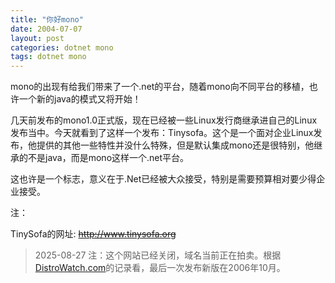 ```yaml
---
title: "你好mono"
date: 2004-07-07
layout: post
categories: dotnet mono
tags: dotnet mono
---
```


mono的出现有给我们带来了一个.net的平台，随着mono向不同平台的移植，也许一个新的java的模式又将开始！

几天前发布的mono1.0正式版，现在已经被一些Linux发行商继承进自己的Linux发布当中。今天就看到了这样一个发布：Tinysofa。这个是一个面对企业Linux发布，他提供的其他一些特性并没什么特殊，但是默认集成mono还是很特别，他继承的不是java，而是mono这样一个.net平台。

这也许是一个标志，意义在于.Net已经被大众接受，特别是需要预算相对要少得企业接受。

注：

TinySofa的网址: ~~http://www.tinysofa.org~~

> 2025-08-27 注：这个网站已经关闭，域名当前正在拍卖。根据[DistroWatch.com](https://distrowatch.com/table.php?distribution=Tinysofa)的记录看，最后一次发布新版在2006年10月。